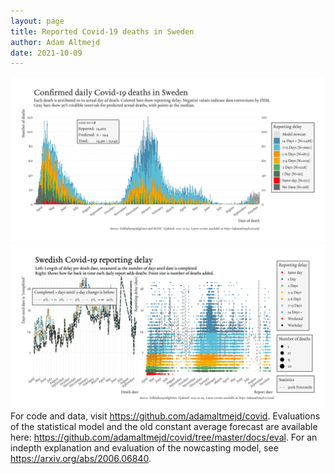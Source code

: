 ```yaml
---
layout: page
title: Reported Covid-19 deaths in Sweden
author: Adam Altmejd
date: 2021-10-09
---
```


![Graph of Swedish Covid-19 deaths with reporting delay.](deaths_lag_sweden_2021-10-09.png "Swedish Covid-19 deaths.")
![Graph of Swedish Covid-19 reporting delay in daily deaths.](lag_trend_sweden_2021-10-09.png "Trend in Swedish Covid-19 mortality reporting delay.")
For code and data, visit <https://github.com/adamaltmejd/covid>.
Evaluations of the statistical model and the old constant average forecast are available here: <https://github.com/adamaltmejd/covid/tree/master/docs/eval>.
For an indepth explanation and evaluation of the nowcasting model, see <https://arxiv.org/abs/2006.06840>.
